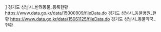 [1](https://www.data.go.kr/data/15047504/fileData.do) 경기도 성남시_반려동물_등록현황
https://www.data.go.kr/data/15000909/fileData.do 경기도 성남시_동물병원_현황
https://www.data.go.kr/data/15061125/fileData.do 경기도 성남시_동물약국_현황
